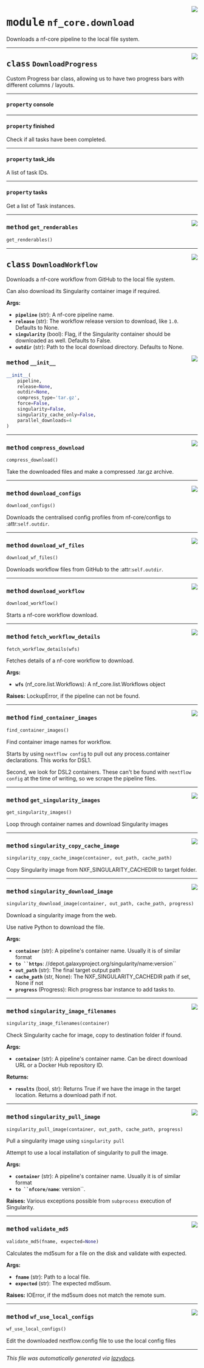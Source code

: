 <!-- markdownlint-disable -->

<a href="../../../../../../tools/nf_core/download.py#L0"><img align="right" style="float:right;" src="https://img.shields.io/badge/-source-cccccc?style=flat-square"></a>

# <kbd>module</kbd> `nf_core.download`

Downloads a nf-core pipeline to the local file system.

---

<a href="../../../../../../tools/nf_core/download.py#L29"><img align="right" style="float:right;" src="https://img.shields.io/badge/-source-cccccc?style=flat-square"></a>

## <kbd>class</kbd> `DownloadProgress`

Custom Progress bar class, allowing us to have two progress bars with different columns / layouts.

---

#### <kbd>property</kbd> console

---

#### <kbd>property</kbd> finished

Check if all tasks have been completed.

---

#### <kbd>property</kbd> task_ids

A list of task IDs.

---

#### <kbd>property</kbd> tasks

Get a list of Task instances.

---

<a href="../../../../../../tools/nf_core/download.py#L34"><img align="right" style="float:right;" src="https://img.shields.io/badge/-source-cccccc?style=flat-square"></a>

### <kbd>method</kbd> `get_renderables`

```python
get_renderables()
```

---

<a href="../../../../../../tools/nf_core/download.py#L63"><img align="right" style="float:right;" src="https://img.shields.io/badge/-source-cccccc?style=flat-square"></a>

## <kbd>class</kbd> `DownloadWorkflow`

Downloads a nf-core workflow from GitHub to the local file system.

Can also download its Singularity container image if required.

**Args:**

- <b>`pipeline`</b> (str): A nf-core pipeline name.
- <b>`release`</b> (str): The workflow release version to download, like `1.0`. Defaults to None.
- <b>`singularity`</b> (bool): Flag, if the Singularity container should be downloaded as well. Defaults to False.
- <b>`outdir`</b> (str): Path to the local download directory. Defaults to None.

<a href="../../../../../../tools/nf_core/download.py#L75"><img align="right" style="float:right;" src="https://img.shields.io/badge/-source-cccccc?style=flat-square"></a>

### <kbd>method</kbd> `__init__`

```python
__init__(
    pipeline,
    release=None,
    outdir=None,
    compress_type='tar.gz',
    force=False,
    singularity=False,
    singularity_cache_only=False,
    parallel_downloads=4
)
```

---

<a href="../../../../../../tools/nf_core/download.py#L643"><img align="right" style="float:right;" src="https://img.shields.io/badge/-source-cccccc?style=flat-square"></a>

### <kbd>method</kbd> `compress_download`

```python
compress_download()
```

Take the downloaded files and make a compressed .tar.gz archive.

---

<a href="../../../../../../tools/nf_core/download.py#L266"><img align="right" style="float:right;" src="https://img.shields.io/badge/-source-cccccc?style=flat-square"></a>

### <kbd>method</kbd> `download_configs`

```python
download_configs()
```

Downloads the centralised config profiles from nf-core/configs to :attr:`self.outdir`.

---

<a href="../../../../../../tools/nf_core/download.py#L248"><img align="right" style="float:right;" src="https://img.shields.io/badge/-source-cccccc?style=flat-square"></a>

### <kbd>method</kbd> `download_wf_files`

```python
download_wf_files()
```

Downloads workflow files from GitHub to the :attr:`self.outdir`.

---

<a href="../../../../../../tools/nf_core/download.py#L109"><img align="right" style="float:right;" src="https://img.shields.io/badge/-source-cccccc?style=flat-square"></a>

### <kbd>method</kbd> `download_workflow`

```python
download_workflow()
```

Starts a nf-core workflow download.

---

<a href="../../../../../../tools/nf_core/download.py#L169"><img align="right" style="float:right;" src="https://img.shields.io/badge/-source-cccccc?style=flat-square"></a>

### <kbd>method</kbd> `fetch_workflow_details`

```python
fetch_workflow_details(wfs)
```

Fetches details of a nf-core workflow to download.

**Args:**

- <b>`wfs`</b> (nf_core.list.Workflows): A nf_core.list.Workflows object

**Raises:**
LockupError, if the pipeline can not be found.

---

<a href="../../../../../../tools/nf_core/download.py#L311"><img align="right" style="float:right;" src="https://img.shields.io/badge/-source-cccccc?style=flat-square"></a>

### <kbd>method</kbd> `find_container_images`

```python
find_container_images()
```

Find container image names for workflow.

Starts by using `nextflow config` to pull out any process.container declarations. This works for DSL1.

Second, we look for DSL2 containers. These can't be found with `nextflow config` at the time of writing, so we scrape the pipeline files.

---

<a href="../../../../../../tools/nf_core/download.py#L358"><img align="right" style="float:right;" src="https://img.shields.io/badge/-source-cccccc?style=flat-square"></a>

### <kbd>method</kbd> `get_singularity_images`

```python
get_singularity_images()
```

Loop through container names and download Singularity images

---

<a href="../../../../../../tools/nf_core/download.py#L513"><img align="right" style="float:right;" src="https://img.shields.io/badge/-source-cccccc?style=flat-square"></a>

### <kbd>method</kbd> `singularity_copy_cache_image`

```python
singularity_copy_cache_image(container, out_path, cache_path)
```

Copy Singularity image from NXF_SINGULARITY_CACHEDIR to target folder.

---

<a href="../../../../../../tools/nf_core/download.py#L520"><img align="right" style="float:right;" src="https://img.shields.io/badge/-source-cccccc?style=flat-square"></a>

### <kbd>method</kbd> `singularity_download_image`

```python
singularity_download_image(container, out_path, cache_path, progress)
```

Download a singularity image from the web.

Use native Python to download the file.

**Args:**

- <b>`container`</b> (str): A pipeline's container name. Usually it is of similar format
- <b>` to ``https `</b>: //depot.galaxyproject.org/singularity/name:version``
- <b>`out_path`</b> (str): The final target output path
- <b>`cache_path`</b> (str, None): The NXF_SINGULARITY_CACHEDIR path if set, None if not
- <b>`progress`</b> (Progress): Rich progress bar instance to add tasks to.

---

<a href="../../../../../../tools/nf_core/download.py#L466"><img align="right" style="float:right;" src="https://img.shields.io/badge/-source-cccccc?style=flat-square"></a>

### <kbd>method</kbd> `singularity_image_filenames`

```python
singularity_image_filenames(container)
```

Check Singularity cache for image, copy to destination folder if found.

**Args:**

- <b>`container`</b> (str): A pipeline's container name. Can be direct download URL or a Docker Hub repository ID.

**Returns:**

- <b>`results`</b> (bool, str): Returns True if we have the image in the target location. Returns a download path if not.

---

<a href="../../../../../../tools/nf_core/download.py#L590"><img align="right" style="float:right;" src="https://img.shields.io/badge/-source-cccccc?style=flat-square"></a>

### <kbd>method</kbd> `singularity_pull_image`

```python
singularity_pull_image(container, out_path, cache_path, progress)
```

Pull a singularity image using `singularity pull`

Attempt to use a local installation of singularity to pull the image.

**Args:**

- <b>`container`</b> (str): A pipeline's container name. Usually it is of similar format
- <b>` to ``nfcore/name `</b>: version``.

**Raises:**
Various exceptions possible from `subprocess` execution of Singularity.

---

<a href="../../../../../../tools/nf_core/download.py#L674"><img align="right" style="float:right;" src="https://img.shields.io/badge/-source-cccccc?style=flat-square"></a>

### <kbd>method</kbd> `validate_md5`

```python
validate_md5(fname, expected=None)
```

Calculates the md5sum for a file on the disk and validate with expected.

**Args:**

- <b>`fname`</b> (str): Path to a local file.
- <b>`expected`</b> (str): The expected md5sum.

**Raises:**
IOError, if the md5sum does not match the remote sum.

---

<a href="../../../../../../tools/nf_core/download.py#L285"><img align="right" style="float:right;" src="https://img.shields.io/badge/-source-cccccc?style=flat-square"></a>

### <kbd>method</kbd> `wf_use_local_configs`

```python
wf_use_local_configs()
```

Edit the downloaded nextflow.config file to use the local config files

---

_This file was automatically generated via [lazydocs](https://github.com/ml-tooling/lazydocs)._
